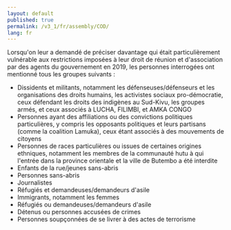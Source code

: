```yaml
---
layout: default
published: true
permalink: /v3_1/fr/assembly/COD/
lang: fr
---
```


Lorsqu'on leur a demandé de préciser davantage qui était particulièrement vulnérable aux restrictions imposées à leur droit de réunion et d'association par des agents du gouvernement en 2019, les personnes interrogées ont mentionné tous les groupes suivants : 

-	Dissidents et militants, notamment les défenseuses/défenseurs et les organisations des droits humains, les activistes sociaux pro-démocratie, ceux défendant les droits des indigènes au Sud-Kivu, les groupes armés, et ceux associés à LUCHA, FILIMBI, et AMKA CONGO
-	Personnes ayant des affiliations ou des convictions politiques particulières, y compris les opposants politiques et leurs partisans (comme la coalition Lamuka), ceux étant associés à des mouvements de citoyens
-	Personnes de races particulières ou issues de certaines origines ethniques, notamment les membres de la communauté hutu à qui l'entrée dans la province orientale et la ville de Butembo a été interdite
-	Enfants de la rue/jeunes sans-abris
-	Personnes sans-abris
-	Journalistes
-	Réfugiés et demandeuses/demandeurs d'asile
-	Immigrants, notamment les femmes
-	Réfugiés ou demandeuses/demandeurs d'asile
-	Détenus ou personnes accusées de crimes
-	Personnes soupçonnées de se livrer à des actes de terrorisme
